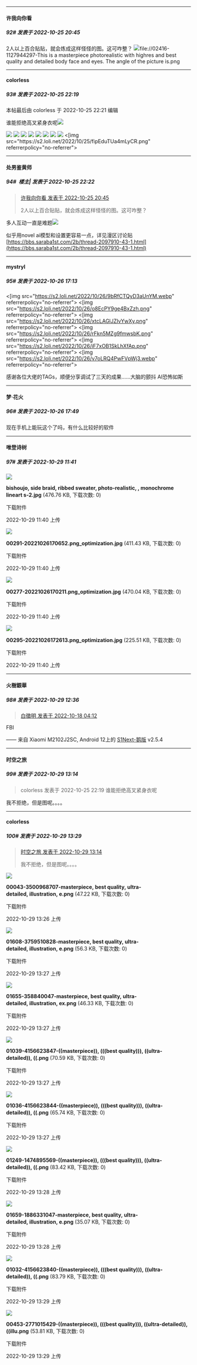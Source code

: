 

*****

####  许我向你看  
##### 92#       发表于 2022-10-25 20:45

2人以上百合贴贴，就会炼成这样怪怪的图。这可咋整？
<img src="https://aibooru.online/data/original/a1/94/a19410db3b6f3ea7dd086f524b38dd8f.png" referrerpolicy="no-referrer">file://02416-1127944297-This is a masterpiece photorealistic with highres and best quality and detailed body face and eyes. The angle of the picture is.png



*****

####  colorless  
##### 93#       发表于 2022-10-25 22:19

 本帖最后由 colorless 于 2022-10-25 22:21 编辑 

谁能拒绝高叉紧身衣呢<img src="https://static.saraba1st.com/image/smiley/face2017/069.png" referrerpolicy="no-referrer">

<img src="https://s2.loli.net/2022/10/25/HJN6owarEeYn9XO.png" referrerpolicy="no-referrer">
<img src="https://s2.loli.net/2022/10/25/yas9xAf7jKdZgLc.png" referrerpolicy="no-referrer">
<img src="https://s2.loli.net/2022/10/25/RrkgauJyG3cinH6.png" referrerpolicy="no-referrer">
<img src="https://s2.loli.net/2022/10/25/YHxElTAc3V7ugio.png" referrerpolicy="no-referrer">
<img src="https://s2.loli.net/2022/10/25/EjAMbT7cdmqYwNp.png" referrerpolicy="no-referrer">
<img src="https://s2.loli.net/2022/10/25/laUCD2dyBJhHbLQ.png" referrerpolicy="no-referrer">
<img src="https://s2.loli.net/2022/10/25/IAFO6yxYnfVW9eM.png" referrerpolicy="no-referrer">
<img src="https://s2.loli.net/2022/10/25/k1qyW7mMpHlga8i.png" referrerpolicy="no-referrer">
<[img src="https://s2.loli.net/2022/10/25/fipEduTUa4mLyCR.png" referrerpolicy="no-referrer">



*****

####  处男鉴黄师  
##### 94#         楼主| 发表于 2022-10-25 22:22

<blockquote><a href="httphttps://bbs.saraba1st.com/2b/forum.php?mod=redirect&amp;goto=findpost&amp;pid=58098573&amp;ptid=2099334" target="_blank">许我向你看 发表于 2022-10-25 20:45</a>

2人以上百合贴贴，就会炼成这样怪怪的图。这可咋整？</blockquote>
多人互动一直是难题<img src="https://static.saraba1st.com/image/smiley/face2017/068.png" referrerpolicy="no-referrer">

似乎用novel ai模型和设置更容易一点，详见漫区讨论贴 [https://bbs.saraba1st.com/2b/thread-2097910-43-1.html](https://bbs.saraba1st.com/2b/thread-2097910-43-1.html)



*****

####  mystryl  
##### 95#       发表于 2022-10-26 17:13

<[img src="https://s2.loli.net/2022/10/26/9bRfCTQyD3aUnYM.webp" referrerpolicy="no-referrer">
<[img src="https://s2.loli.net/2022/10/26/o8EcPY9ge4BxZzh.png" referrerpolicy="no-referrer">
<[img src="https://s2.loli.net/2022/10/26/xtcLAGlJZIvYwXy.png" referrerpolicy="no-referrer">
<[img src="https://s2.loli.net/2022/10/26/rFkn5MZg9fmwsbK.png" referrerpolicy="no-referrer">
<[img src="https://s2.loli.net/2022/10/26/iF7xOB1SkLhXfAp.png" referrerpolicy="no-referrer">
<[img src="https://s2.loli.net/2022/10/26/v7oLRQ4PwFVpWj3.webp" referrerpolicy="no-referrer">

感谢各位大佬的TAGs，顺便分享调试了三天的成果……大脑的颤抖 AI恐怖如斯



*****

####  梦·花火  
##### 96#       发表于 2022-10-26 17:49

现在手机上能玩这个了吗，有什么比较好的软件



*****

####  唯登诗树  
##### 97#       发表于 2022-10-29 11:41

<img src="https://img.saraba1st.com/forum/202210/29/114049m694694fxlko84cf.jpg" referrerpolicy="no-referrer">

<strong>bishoujo, side braid,  ribbed sweater, photo-realistic, , monochrome lineart s-2.jpg</strong> (476.76 KB, 下载次数: 0)

下载附件

2022-10-29 11:40 上传

<img src="https://img.saraba1st.com/forum/202210/29/114049nwfnmjywfyq9hsyf.jpg" referrerpolicy="no-referrer">

<strong>00291-20221026170652.png_optimization.jpg</strong> (411.43 KB, 下载次数: 0)

下载附件

2022-10-29 11:40 上传

<img src="https://img.saraba1st.com/forum/202210/29/114049xrz7harckfdxfcdb.jpg" referrerpolicy="no-referrer">

<strong>00277-20221026170211.png_optimization.jpg</strong> (470.04 KB, 下载次数: 0)

下载附件

2022-10-29 11:40 上传

<img src="https://img.saraba1st.com/forum/202210/29/114049m5xptw5uvpwg8ncz.jpg" referrerpolicy="no-referrer">

<strong>00295-20221026172613.png_optimization.jpg</strong> (225.51 KB, 下载次数: 0)

下载附件

2022-10-29 11:40 上传



*****

####  火樹銀華  
##### 98#       发表于 2022-10-29 12:36

<blockquote><a href="httphttps://bbs.saraba1st.com/2b/forum.php?mod=redirect&amp;goto=findpost&amp;pid=57964877&amp;ptid=2099334" target="_blank">白徵明 发表于 2022-10-18 04:12</a></blockquote>
FBI

—— 来自 Xiaomi M2102J2SC, Android 12上的 [S1Next-鹅版](https://github.com/ykrank/S1-Next/releases) v2.5.4



*****

####  时空之旅  
##### 99#       发表于 2022-10-29 13:14

<blockquote>colorless 发表于 2022-10-25 22:19
谁能拒绝高叉紧身衣呢</blockquote>
我不拒绝，但是图呢。。。。



*****

####  colorless  
##### 100#       发表于 2022-10-29 13:29

<blockquote><a href="httphttps://bbs.saraba1st.com/2b/forum.php?mod=redirect&amp;goto=findpost&amp;pid=58161222&amp;ptid=2099334" target="_blank">时空之旅 发表于 2022-10-29 13:14</a>

我不拒绝，但是图呢。。。。</blockquote>

<img src="https://img.saraba1st.com/forum/202210/29/132658yv05vrxxpzvi0vxx.png" referrerpolicy="no-referrer">

<strong>00043-3500968707-masterpiece, best quality, ultra-detailed, illustration, e.png</strong> (47.22 KB, 下载次数: 0)

下载附件

2022-10-29 13:26 上传

<img src="https://img.saraba1st.com/forum/202210/29/132711pdxblhgdelhg4g4s.png" referrerpolicy="no-referrer">

<strong>01608-3759510828-masterpiece, best quality, ultra-detailed, illustration, e.png</strong> (56.3 KB, 下载次数: 0)

下载附件

2022-10-29 13:27 上传

<img src="https://img.saraba1st.com/forum/202210/29/132719xjnjtn9bxcjna4fn.png" referrerpolicy="no-referrer">

<strong>01655-358840047-masterpiece, best quality, ultra-detailed, illustration, ex.png</strong> (46.33 KB, 下载次数: 0)

下载附件

2022-10-29 13:27 上传

<img src="https://img.saraba1st.com/forum/202210/29/132746to36ttk3yjds6qho.png" referrerpolicy="no-referrer">

<strong>01039-4156623847-((masterpiece)), (((best quality))), ((ultra-detailed)), ((.png</strong> (70.59 KB, 下载次数: 0)

下载附件

2022-10-29 13:27 上传

<img src="https://img.saraba1st.com/forum/202210/29/132751vo8nvgxxlozo8xwp.png" referrerpolicy="no-referrer">

<strong>01036-4156623844-((masterpiece)), (((best quality))), ((ultra-detailed)), ((.png</strong> (65.74 KB, 下载次数: 0)

下载附件

2022-10-29 13:27 上传

<img src="https://img.saraba1st.com/forum/202210/29/132822t5ncizecl2i8tuly.png" referrerpolicy="no-referrer">

<strong>01249-1474895569-((masterpiece)), (((best quality))), ((ultra-detailed)), ((.png</strong> (83.42 KB, 下载次数: 0)

下载附件

2022-10-29 13:28 上传

<img src="https://img.saraba1st.com/forum/202210/29/132835oihihiehlil1t172.png" referrerpolicy="no-referrer">

<strong>01659-1886331047-masterpiece, best quality, ultra-detailed, illustration, e.png</strong> (35.07 KB, 下载次数: 0)

下载附件

2022-10-29 13:28 上传

<img src="https://img.saraba1st.com/forum/202210/29/132901fg666fp5q6po9oe0.png" referrerpolicy="no-referrer">

<strong>01032-4156623840-((masterpiece)), (((best quality))), ((ultra-detailed)), ((.png</strong> (83.79 KB, 下载次数: 0)

下载附件

2022-10-29 13:29 上传

<img src="https://img.saraba1st.com/forum/202210/29/132914dbtvp6i5i5vp5ip3.png" referrerpolicy="no-referrer">

<strong>00453-2771015429-((masterpiece)), (((best quality))), ((ultra-detailed)), ((illu.png</strong> (53.81 KB, 下载次数: 0)

下载附件

2022-10-29 13:29 上传

